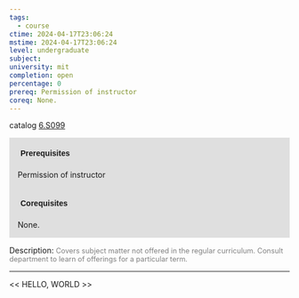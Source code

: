 ```yaml
---
tags:
  - course
ctime: 2024-04-17T23:06:24
mstime: 2024-04-17T23:06:24
level: undergraduate
subject: 
university: mit
completion: open
percentage: 0
prereq: Permission of instructor
coreq: None.
---
```


catalog [6.S099](http://student.mit.edu/catalog/m6e.html#6.S099)

<span style="display: block; padding: 15px; background-color: rgb(100, 100, 100, 0.2);"><font id="m_prereq3521_0" style="display: block; font-family: Arial, sans-serif; font-weight: bold; padding: 5px">Prerequisites</font><br><span id="prereq3521_0">Permission of instructor</span></span>
<span style="display: block; padding: 15px; background-color: rgb(100, 100, 100, 0.2);"><font id="m_coreq3521_0" style="display: block; font-family: Arial, sans-serif; font-weight: bold; padding: 5px">Corequisites</font><br><span id="coreq3521_0">None.</span></span>

<font style="">Description:</font>
<font style="color: grey; font-size: 0.8rem;">Covers subject matter not offered in the regular curriculum. Consult department to learn of offerings for a particular term.</font>



---

<< HELLO, WORLD >>
